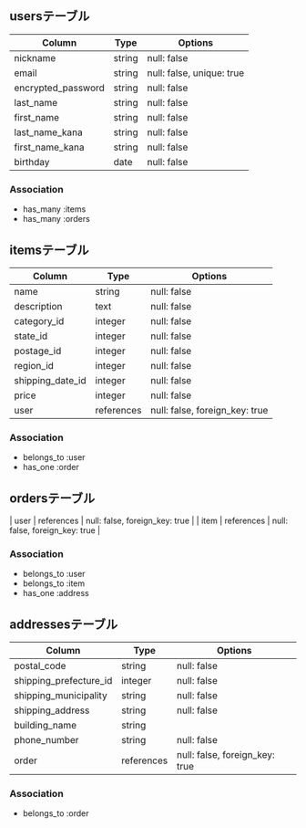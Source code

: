 ## usersテーブル
| Column               | Type       | Options                        |
| ------               | ---------- | ------------------------------ |
| nickname             | string     | null: false                    |
| email                | string     | null: false, unique: true      |
| encrypted_password   | string     | null: false                    |
| last_name            | string     | null: false                    |
| first_name           | string     | null: false                    |
| last_name_kana       | string     | null: false                    |
| first_name_kana      | string     | null: false                    |
| birthday             | date       | null: false                    |

### Association
- has_many :items
- has_many :orders

## itemsテーブル
| Column               | Type       | Options                        |
| ------               | ---------- | ------------------------------ |
| name                 | string     | null: false                    |
| description          | text       | null: false                    |
| category_id          | integer    | null: false                    |
| state_id             | integer    | null: false                    |
| postage_id           | integer    | null: false                    |
| region_id            | integer    | null: false                    |
| shipping_date_id     | integer    | null: false                    |
| price                | integer    | null: false                    |
| user                 | references | null: false, foreign_key: true |

### Association
- belongs_to :user
- has_one    :order

## ordersテーブル
| user                 | references | null: false, foreign_key: true |
| item                 | references | null: false, foreign_key: true |

### Association
- belongs_to :user
- belongs_to :item
- has_one    :address

## addressesテーブル
| Column                  | Type       | Options                        |
| ------                  | ---------- | ------------------------------ |
| postal_code             | string     | null: false                    |
| shipping_prefecture_id  | integer    | null: false                    |
| shipping_municipality   | string     | null: false                    |
| shipping_address        | string     | null: false                    |
| building_name           | string     |                                |
| phone_number            | string     | null: false                    |
| order                   | references | null: false, foreign_key: true |


### Association
- belongs_to :order

